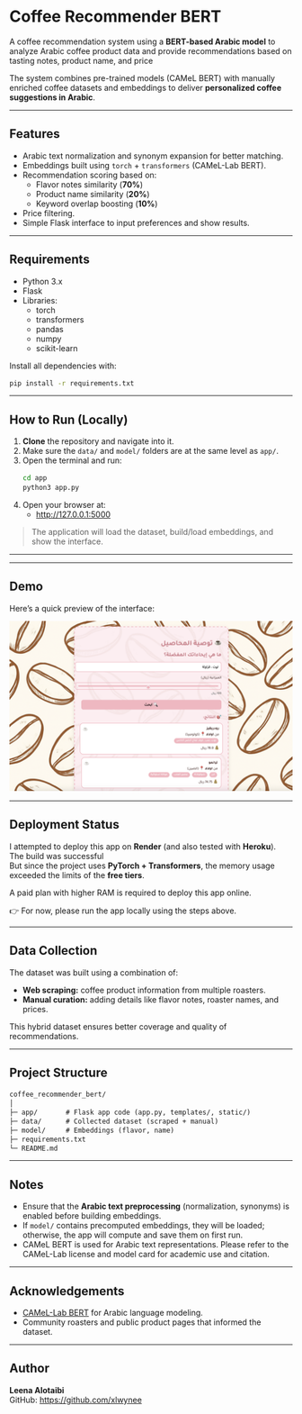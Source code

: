 # Coffee Recommender BERT

A coffee recommendation system using a **BERT-based Arabic model** to analyze Arabic coffee product data and provide recommendations based on tasting notes, product name, and price

The system combines pre-trained models (CAMeL BERT) with manually enriched coffee datasets and embeddings to deliver **personalized coffee suggestions in Arabic**.

---

## Features
- Arabic text normalization and synonym expansion for better matching.
- Embeddings built using `torch` + `transformers` (CAMeL-Lab BERT).
- Recommendation scoring based on:
  - Flavor notes similarity (**70%**)
  - Product name similarity (**20%**)
  - Keyword overlap boosting (**10%**)
- Price filtering.
- Simple Flask interface to input preferences and show results.

---

## Requirements

- Python 3.x
- Flask
- Libraries:
  - torch
  - transformers
  - pandas
  - numpy
  - scikit-learn
  

Install all dependencies with:
```bash
pip install -r requirements.txt
```

---

## How to Run (Locally)

1. **Clone** the repository and navigate into it.
2. Make sure the `data/` and `model/` folders are at the same level as `app/`.
3. Open the terminal and run:
    ```bash
    cd app
    python3 app.py
    ```
4. Open your browser at:
    - http://127.0.0.1:5000

> The application will load the dataset, build/load embeddings, and show the interface.

---
---

## Demo

Here’s a quick preview of the interface:

![Coffee Recommender Demo](images/demo.png)

---

## Deployment Status

I attempted to deploy this app on **Render** (and also tested with **Heroku**).  
The build was successful  
But since the project uses **PyTorch + Transformers**, the memory usage exceeded the limits of the **free tiers**.

A paid plan with higher RAM is required to deploy this app online.

👉 For now, please run the app locally using the steps above.  


---

## Data Collection

The dataset was built using a combination of:
- **Web scraping:** coffee product information from multiple roasters.
- **Manual curation:** adding details like flavor notes, roaster names, and prices.

This hybrid dataset ensures better coverage and quality of recommendations.

---

## Project Structure

```
coffee_recommender_bert/
│
├─ app/       # Flask app code (app.py, templates/, static/)
├─ data/      # Collected dataset (scraped + manual)
├─ model/     # Embeddings (flavor, name)
├─ requirements.txt
└─ README.md
```

---

## Notes
- Ensure that the **Arabic text preprocessing** (normalization, synonyms) is enabled before building embeddings.
- If `model/` contains precomputed embeddings, they will be loaded; otherwise, the app will compute and save them on first run.
- CAMeL BERT is used for Arabic text representations. Please refer to the CAMeL-Lab license and model card for academic use and citation.

---

## Acknowledgements
- [CAMeL-Lab BERT](https://huggingface.co/CAMeL-Lab) for Arabic language modeling.
- Community roasters and public product pages that informed the dataset.

---

## Author
**Leena Alotaibi**  
GitHub: https://github.com/xlwynee
